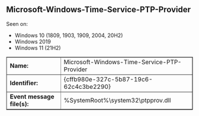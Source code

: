 ## Microsoft-Windows-Time-Service-PTP-Provider

Seen on:
* Windows 10 (1809, 1903, 1909, 2004, 20H2)
* Windows 2019
* Windows 11 (21H2)

<table border="1" class="docutils">
  <tbody>
    <tr>
      <td><b>Name:</b></td>
      <td>Microsoft-Windows-Time-Service-PTP-Provider</td>
    </tr>
    <tr>
      <td><b>Identifier:</b></td>
      <td>{cffb980e-327c-5b87-19c6-62c4c3be2290}</td>
    </tr>
    <tr>
      <td><b>Event message file(s):</b></td>
      <td>%SystemRoot%\system32\ptpprov.dll</td>
    </tr>
  </tbody>
</table>

&nbsp;

